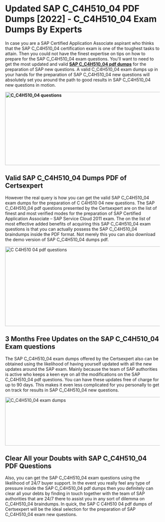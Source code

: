 <h1><strong>Updated SAP C_C4H510_04 PDF Dumps [2022] - C_C4H510_04 Exam Dumps By Experts&nbsp;</strong></h1>
<p><span style="font-weight: 400;">In case you are a SAP Certified Application Associate aspirant who thinks that the SAP C_C4H510_04 certification exam is one of the toughest tasks to attain. Then you could not have the finest expertise on tips on how to prepare for the SAP C_C4H510_04 exam questions. You'll want to need to get the most updated and valid <strong><a href="https://www.certsexpert.com/C_C4H510_04-pdf-questions.html">SAP C_C4H510_04 pdf dumps</a></strong> for the preparation of SAP new questions. A valid  C_C4H510_04 exam dumps up in your hands for the preparation of SAP C_C4H510_04 new questions will absolutely set you around the path to good results in SAP C_C4H510_04 new questions in motion.</span></p>
<p><span style="font-weight: 400;"><strong><img style="display: block; margin-left: auto; margin-right: auto;" src="https://i.ibb.co/QXh983F/73475278-2429792180625311-4586132736837681152-n.jpg" alt="C_C4H510_04 questions" width="632" height="238" /></strong></span></p>
<h2><strong>Valid SAP C_C4H510_04 Dumps PDF of Certsexpert</strong></h2>
<p><span style="font-weight: 400;">However the real query is how you can get the valid SAP C_C4H510_04 exam dumps for the preparation of C C4H510 04 new questions. The SAP C_C4H510_04 pdf questions presented by the Certsexpert are on the list of finest and most verified modes for the preparation of SAP Certified Application Associate – SAP Service Cloud 2011 exam. The on the list of most effective added benefits of acquiring this SAP C_C4H510_04 exam questions is that you can actually possess the SAP C_C4H510_04 braindumps inside the PDF format. Not merely this you can also download the demo version of SAP C_C4H510_04 dumps pdf.</span></p>
<p><span style="font-weight: 400;"><img style="display: block; margin-left: auto; margin-right: auto;" src="https://i.ibb.co/Jd8hN2L/76714008-3182067705200142-8735104740007870464-n.jpg" alt="C C4H510 04 pdf questions" width="701" height="259" /></span></p>
<h2><strong>3 Months Free Updates on the SAP C_C4H510_04 Exam questions</strong></h2>
<p><span style="font-weight: 400;">The SAP C_C4H510_04 exam dumps offered by the Certsexpert also can be obtained using the likelihood of having yourself updated with all the new updates around the SAP exam. Mainly because the team of SAP authorities is active who keeps a keen eye on all the modifications on the SAP C_C4H510_04 pdf questions. You can have these updates free of charge for up to 90 days. This makes it even less complicated for you personally to get on track for results in SAP C_C4H510_04 new questions.</span></p>
<p><span style="font-weight: 400;"><a href="https://www.certsexpert.com/C_C4H510_04-pdf-questions.html"><img style="display: block; margin-left: auto; margin-right: auto;" src="https://i.ibb.co/TMnKrkJ/75398236-424489711531572-5064688549987614720-n.jpg" alt="C_C4H510_04 exam dumps" width="714" height="158" /></a></span></p>
<h2><strong>Clear All your Doubts with SAP C_C4H510_04 PDF Questions</strong></h2>
<p>Also, you can get the SAP C_C4H510_04 exam questions using the likelihood of 24/7 buyer support. In the event you really feel any type of pressure inside the SAP C_C4H510_04 pdf dumps then you definitely can clear all your debts by finding in touch together with the team of SAP authorities that are 24/7 there to assist you in any sort of dilemma on  C_C4H510_04 braindumps. In quick, the SAP C C4H510 04 pdf dumps of Certsexpert will be the ideal selection for the preparation of SAP C_C4H510_04 exam new questions.</p>
